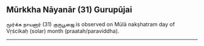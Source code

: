 ## Mūrkkha Nāyanār (31) Gurupūjai
மூர்க்க நாயனார் (31) குருபூஜை is observed on Mūlā nakṣhatram day of Vṛścikaḥ (solar) month (praatah/paraviddha).



---
